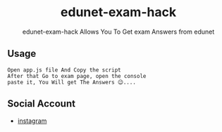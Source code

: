 <h1 align="center">edunet-exam-hack</h1>

<div align="center">

edunet-exam-hack Allows You To Get exam Answers from edunet



</div>



## Usage

```
Open app.js file And Copy the script 
After that Go to exam page, open the console
paste it, You Will get The Answers 😉....
```

## Social Account
* [instagram](https://www.instagram.com/oses/)

